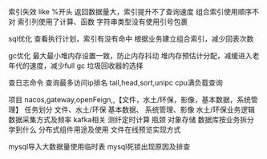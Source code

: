 索引失效
	  like  %开头
	  返回数据量大，索引提升不了查询速度
	  组合索引使用顺序不对
	  索引列使用了计算、函数
	  字符串类型没有使用引号包裹


sql优化
	查看执行计划，索引有没有命中
	根据业务建立组合索引，减少回表次数


gc优化
	最大最小堆内存设置一致，防止内存抖动
	堆内存预估计分配，减缓进入老年代的速度，减少full gc
	垃圾回收器的选择

查日志命令
查询最多访问ip排名  tail,head,sort,unipc
cpu满负载查询


项目
	nacos,gateway,openFeign,,【文件，水土/环保，影像，基本数据，系统管理】
	任务划分
		文件、水土/环保
		基本数据、
		系统管理、影像
	水土/环保业务逻辑
		数据采集方式及频率
		kafka相关
		测纤定时计算
	瓶颈
		对象存储
		数据库按业务拆分
	学到什么
		分布式组件用途及使用
		文件在线预览实现方式



mysql导入大数据量使用临时表
mysql死锁出现原因及排查
